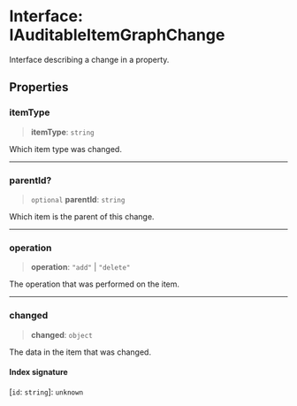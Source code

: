 # Interface: IAuditableItemGraphChange

Interface describing a change in a property.

## Properties

### itemType

> **itemType**: `string`

Which item type was changed.

***

### parentId?

> `optional` **parentId**: `string`

Which item is the parent of this change.

***

### operation

> **operation**: `"add"` \| `"delete"`

The operation that was performed on the item.

***

### changed

> **changed**: `object`

The data in the item that was changed.

#### Index signature

 \[`id`: `string`\]: `unknown`
